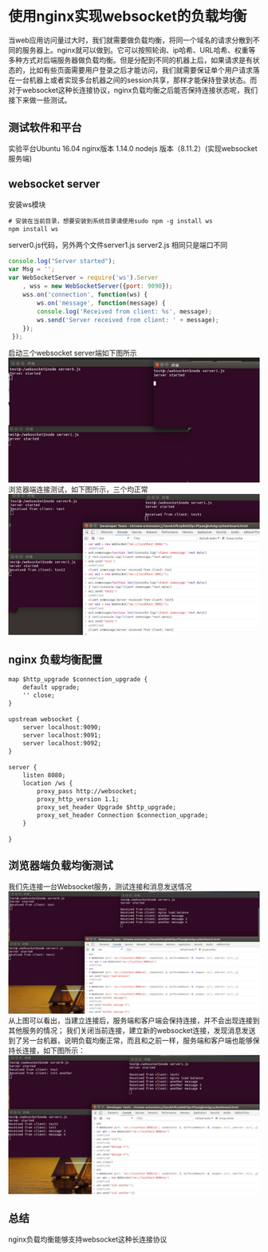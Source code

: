 # 使用nginx实现websocket的负载均衡

当web应用访问量过大时，我们就需要做负载均衡，将同一个域名的请求分散到不同的服务器上。nginx就可以做到。它可以按照轮询、ip哈希、URL哈希、权重等多种方式对后端服务器做负载均衡。但是分配到不同的机器上后，如果请求是有状态的，比如有些页面需要用户登录之后才能访问，我们就需要保证单个用户请求落在一台机器上或者实现多台机器之间的session共享，那样才能保持登录状态。而对于websocket这种长连接协议，nginx负载均衡之后能否保持连接状态呢，我们接下来做一些测试。

## 测试软件和平台

实验平台Ubuntu 16.04
nginx版本 1.14.0
nodejs 版本（8.11.2）(实现websocket服务端)

## websocket server

安装ws模块

```
# 安装在当前目录，想要安装到系统目录请使用sudo npm -g install ws
npm install ws
```

server0.js代码，另外两个文件server1.js server2.js 相同只是端口不同

```js
console.log("Server started");
var Msg = '';
var WebSocketServer = require('ws').Server
    , wss = new WebSocketServer({port: 9090});
    wss.on('connection', function(ws) {
        ws.on('message', function(message) {
        console.log('Received from client: %s', message);
        ws.send('Server received from client: ' + message);
    });
 });
```

启动三个websocket server端如下图所示
![websocket server启动效果](2018-05-16%2023-04-08%E5%B1%8F%E5%B9%95%E6%88%AA%E5%9B%BE_meitu_1.jpg)
浏览器端连接测试，如下图所示，三个均正常
![websocket server浏览器端测试](2018-05-16%2023-23-07%E5%B1%8F%E5%B9%95%E6%88%AA%E5%9B%BE_meitu_2.jpg)

## nginx 负载均衡配置

```
map $http_upgrade $connection_upgrade {
    default upgrade;
    '' close;
}

upstream websocket {
    server localhost:9090;
    server localhost:9091;
    server localhost:9092;
}

server {
    listen 8080;
    location /ws {
        proxy_pass http://websocket;
        proxy_http_version 1.1;
        proxy_set_header Upgrade $http_upgrade;
        proxy_set_header Connection $connection_upgrade;
    }

}
```

## 浏览器端负载均衡测试

我们先连接一台Websocket服务，测试连接和消息发送情况
![nginx负载均衡测试效果1](2018-05-16%2023-43-42%E5%B1%8F%E5%B9%95%E6%88%AA%E5%9B%BE_meitu_1.jpg)
从上图可以看出，当建立连接后，服务端和客户端会保持连接，并不会出现连接到其他服务的情况；
我们关闭当前连接，建立新的websocket连接，发现消息发送到了另一台机器，说明负载均衡正常，而且和之前一样，服务端和客户端也能够保持长连接，如下图所示：
![nginx负载均衡测试效果2](2018-05-16%2023-45-39%E5%B1%8F%E5%B9%95%E6%88%AA%E5%9B%BE_meitu_2.jpg)

## 总结

nginx负载均衡能够支持websocket这种长连接协议

